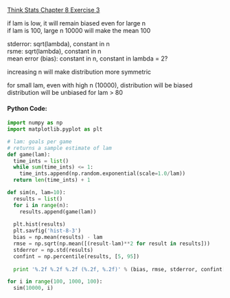[Think Stats Chapter 8 Exercise 3](http://greenteapress.com/thinkstats2/html/thinkstats2009.html#toc77)

if lam is low, it will remain biased even for large n                         
if lam is 100, large n 10000 will make the mean 100                           

stderror: sqrt(lambda), constant in n                                         
rsme: sqrt(lambda), constant in n                                             
mean error (bias): constant in n, constant in lambda = 2?                     

increasing n will make distribution more symmetric                            

for small lam, even with high n (10000), distribution will be biased          
distribution will be unbiased for lam > 80    

#### Python Code:
```python
import numpy as np
import matplotlib.pyplot as plt

# lam: goals per game                                       
# returns a sample estimate of lam
def game(lam):
  time_ints = list()
  while sum(time_ints) <= 1:
    time_ints.append(np.random.exponential(scale=1.0/lam))
  return len(time_ints) + 1

def sim(n, lam=10):
  results = list()
  for i in range(n):
    results.append(game(lam))
  
  plt.hist(results)
  plt.savfig('hist-8-3')
  bias = np.mean(results) - lam
  rmse = np.sqrt(np.mean([(result-lam)**2 for result in results]))
  stderror = np.std(results)
  confint = np.percentile(results, [5, 95])
  
  print '%.2f %.2f %.2f (%.2f, %.2f)' % (bias, rmse, stderror, confint[0], confint[1])

for i in range(100, 1000, 100):
  sim(10000, i)
```
